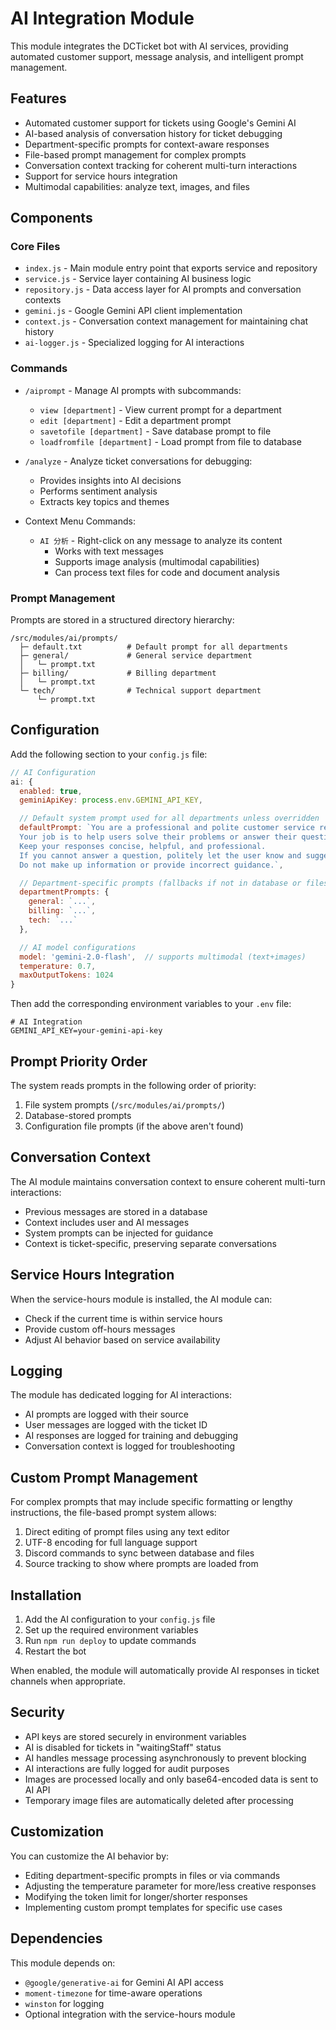 # AI Integration Module

This module integrates the DCTicket bot with AI services, providing automated customer support, message analysis, and intelligent prompt management.

## Features

- Automated customer support for tickets using Google's Gemini AI
- AI-based analysis of conversation history for ticket debugging
- Department-specific prompts for context-aware responses
- File-based prompt management for complex prompts
- Conversation context tracking for coherent multi-turn interactions
- Support for service hours integration
- Multimodal capabilities: analyze text, images, and files

## Components

### Core Files

- `index.js` - Main module entry point that exports service and repository
- `service.js` - Service layer containing AI business logic
- `repository.js` - Data access layer for AI prompts and conversation contexts
- `gemini.js` - Google Gemini API client implementation
- `context.js` - Conversation context management for maintaining chat history
- `ai-logger.js` - Specialized logging for AI interactions

### Commands

- `/aiprompt` - Manage AI prompts with subcommands:
  - `view [department]` - View current prompt for a department
  - `edit [department]` - Edit a department prompt
  - `savetofile [department]` - Save database prompt to file
  - `loadfromfile [department]` - Load prompt from file to database
  
- `/analyze` - Analyze ticket conversations for debugging:
  - Provides insights into AI decisions
  - Performs sentiment analysis
  - Extracts key topics and themes
  
- Context Menu Commands:
  - `AI 分析` - Right-click on any message to analyze its content
    - Works with text messages
    - Supports image analysis (multimodal capabilities)
    - Can process text files for code and document analysis

### Prompt Management

Prompts are stored in a structured directory hierarchy:

```
/src/modules/ai/prompts/
  ├─ default.txt          # Default prompt for all departments
  ├─ general/             # General service department
  │   └─ prompt.txt
  ├─ billing/             # Billing department
  │   └─ prompt.txt
  └─ tech/                # Technical support department
      └─ prompt.txt
```

## Configuration

Add the following section to your `config.js` file:

```javascript
// AI Configuration
ai: {
  enabled: true,
  geminiApiKey: process.env.GEMINI_API_KEY,

  // Default system prompt used for all departments unless overridden
  defaultPrompt: `You are a professional and polite customer service representative.
  Your job is to help users solve their problems or answer their questions.
  Keep your responses concise, helpful, and professional.
  If you cannot answer a question, politely let the user know and suggest transferring to a human agent.
  Do not make up information or provide incorrect guidance.`,

  // Department-specific prompts (fallbacks if not in database or files)
  departmentPrompts: {
    general: `...`,
    billing: `...`,
    tech: `...`
  },

  // AI model configurations
  model: 'gemini-2.0-flash',  // supports multimodal (text+images)
  temperature: 0.7,
  maxOutputTokens: 1024
}
```

Then add the corresponding environment variables to your `.env` file:

```
# AI Integration
GEMINI_API_KEY=your-gemini-api-key
```

## Prompt Priority Order

The system reads prompts in the following order of priority:

1. File system prompts (`/src/modules/ai/prompts/`)
2. Database-stored prompts
3. Configuration file prompts (if the above aren't found)

## Conversation Context

The AI module maintains conversation context to ensure coherent multi-turn interactions:

- Previous messages are stored in a database
- Context includes user and AI messages
- System prompts can be injected for guidance
- Context is ticket-specific, preserving separate conversations

## Service Hours Integration

When the service-hours module is installed, the AI module can:

- Check if the current time is within service hours
- Provide custom off-hours messages
- Adjust AI behavior based on service availability

## Logging

The module has dedicated logging for AI interactions:

- AI prompts are logged with their source
- User messages are logged with the ticket ID
- AI responses are logged for training and debugging
- Conversation context is logged for troubleshooting

## Custom Prompt Management

For complex prompts that may include specific formatting or lengthy instructions, the file-based prompt system allows:

1. Direct editing of prompt files using any text editor
2. UTF-8 encoding for full language support
3. Discord commands to sync between database and files
4. Source tracking to show where prompts are loaded from

## Installation

1. Add the AI configuration to your `config.js` file
2. Set up the required environment variables
3. Run `npm run deploy` to update commands
4. Restart the bot

When enabled, the module will automatically provide AI responses in ticket channels when appropriate.

## Security

- API keys are stored securely in environment variables
- AI is disabled for tickets in "waitingStaff" status
- AI handles message processing asynchronously to prevent blocking
- AI interactions are fully logged for audit purposes
- Images are processed locally and only base64-encoded data is sent to AI API
- Temporary image files are automatically deleted after processing

## Customization

You can customize the AI behavior by:

- Editing department-specific prompts in files or via commands
- Adjusting the temperature parameter for more/less creative responses
- Modifying the token limit for longer/shorter responses
- Implementing custom prompt templates for specific use cases

## Dependencies

This module depends on:
- `@google/generative-ai` for Gemini AI API access
- `moment-timezone` for time-aware operations
- `winston` for logging
- Optional integration with the service-hours module